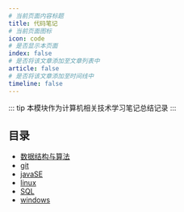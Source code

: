 ```yaml
---
# 当前页面内容标题
title: 代码笔记
# 当前页面图标
icon: code
# 是否显示本页面
index: false
# 是否将该文章添加至文章列表中
article: false
# 是否将该文章添加至时间线中
timeline: false
---
```


::: tip
本模块作为计算机相关技术学习笔记总结记录
:::
## 目录
-   [数据结构与算法](algdata/README.md)
-   [git](git/README.md)
-   [javaSE](javase/README.md)
-   [linux](linux/README.md)
-   [SQL](sql/README.md)
-   [windows](windows/README.md)





